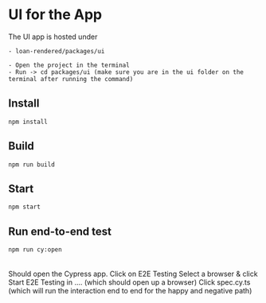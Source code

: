 # UI for the App

The UI app is hosted under

```
- loan-rendered/packages/ui
```

```
- Open the project in the terminal
- Run -> cd packages/ui (make sure you are in the ui folder on the terminal after running the command)
```

## Install

```
npm install
```

## Build

```
npm run build
```

## Start

```
npm start
```

## Run end-to-end test

```
npm run cy:open
```

######

Should open the Cypress app.
Click on E2E Testing
Select a browser & click Start E2E Testing in .... (which should open up a browser)
Click spec.cy.ts (which will run the interaction end to end for the happy and negative path)
